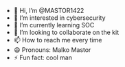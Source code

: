 - 👋 Hi, I’m @MASTOR1422
- 👀 I’m interested in cybersecurity
- 🌱 I’m currently learning SOC
- 💞️ I’m looking to collaborate on the kit 
- 📫 How to reach me every time
- 😄 Pronouns: Malko Mastor
- ⚡ Fun fact: cool man

<!---
MASTOR1422/MASTOR1422 is a ✨ special ✨ repository because its `README.md` (this file) appears on your GitHub profile.
You can click the Preview link to take a look at your changes.
--->
